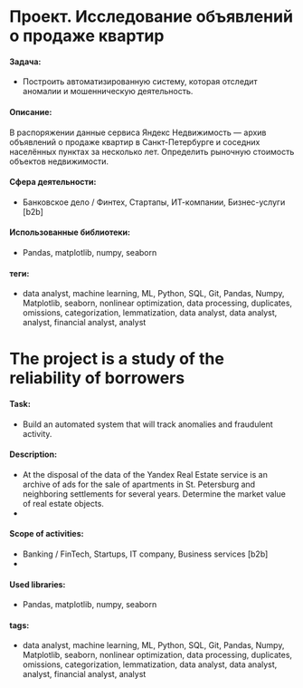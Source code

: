 
# Проект. Исследование объявлений о продаже квартир

#### Задача: 
- Построить автоматизированную систему, которая отследит аномалии и мошенническую деятельность. 

#### Описание:
В распоряжении данные сервиса Яндекс Недвижимость — архив объявлений о продаже квартир в Санкт-Петербурге и соседних населённых пунктах за несколько лет. Определить рыночную стоимость объектов недвижимости.

#### Сфера деятельности:
- Банковское дело / Финтех, Стартапы, ИТ-компании, Бизнес-услуги [b2b]

#### Использованные библиотеки:
- Pandas, matplotlib, numpy, seaborn

#### теги:
- data analyst, machine learning, ML, Python, SQL, Git, Pandas, Numpy, Matplotlib, seaborn, nonlinear optimization, data processing, duplicates, omissions, categorization, lemmatization, data analyst, data analyst, analyst, financial analyst, analyst





# The project is a study of the reliability of borrowers


#### Task: 
- Build an automated system that will track anomalies and fraudulent activity.

#### Description:
-  At the disposal of the data of the Yandex Real Estate service is an archive of ads for the sale of apartments in St. Petersburg and neighboring settlements for several years. Determine the market value of real estate objects.
-  
#### Scope of activities: 
- Banking / FinTech, Startups, IT company, Business services [b2b] 
- 
#### Used libraries:
- Pandas, matplotlib, numpy, seaborn

#### tags:
- data analyst, machine learning, ML, Python, SQL, Git, Pandas, Numpy, Matplotlib, seaborn, nonlinear optimization, data processing, duplicates, omissions, categorization, lemmatization, data analyst, data analyst, analyst, financial analyst, analyst
